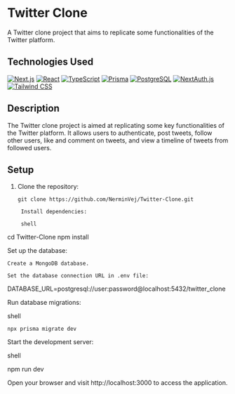 # Twitter Clone

A Twitter clone project that aims to replicate some functionalities of the Twitter platform.

## Technologies Used

[![Next.js](https://img.shields.io/badge/Next.js-^12.0.0-blueviolet)](https://nextjs.org/)
[![React](https://img.shields.io/badge/React-^17.0.0-blue)](https://reactjs.org/)
[![TypeScript](https://img.shields.io/badge/TypeScript-^4.3.5-blue)](https://www.typescriptlang.org/)
[![Prisma](https://img.shields.io/badge/Prisma-^3.2.1-lightgrey)](https://www.prisma.io/)
[![PostgreSQL](https://img.shields.io/badge/PostgreSQL-^13.0.0-blue)](https://www.postgresql.org/)
[![NextAuth.js](https://img.shields.io/badge/NextAuth.js-^4.1.0-green)](https://next-auth.js.org/)
[![Tailwind CSS](https://img.shields.io/badge/Tailwind%20CSS-^2.2.4-blue)](https://tailwindcss.com/)

## Description

The Twitter clone project is aimed at replicating some key functionalities of the Twitter platform. It allows users to authenticate, post tweets, follow other users, like and comment on tweets, and view a timeline of tweets from followed users.

## Setup

1. Clone the repository:

   ```shell
   git clone https://github.com/NerminVej/Twitter-Clone.git

    Install dependencies:

    shell

cd Twitter-Clone
npm install

Set up the database:

    Create a MongoDB database.

    Set the database connection URL in .env file:

DATABASE_URL=postgresql://user:password@localhost:5432/twitter_clone

Run database migrations:

shell

    npx prisma migrate dev

Start the development server:

shell

npm run dev

Open your browser and visit http://localhost:3000 to access the application.
